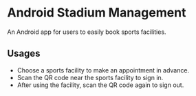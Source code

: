 # Android Stadium Management 
An Android app for users to easily book sports facilities.
## Usages
- Choose a sports facility to make an appointment in advance.
- Scan the QR code near the sports facility to sign in.
- After using the facility, scan the QR code again to sign out.
